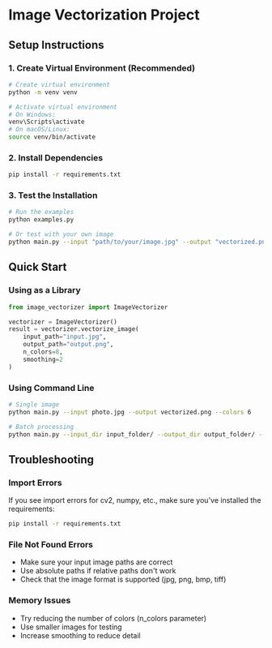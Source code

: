 # Image Vectorization Project

## Setup Instructions

### 1. Create Virtual Environment (Recommended)

```bash
# Create virtual environment
python -m venv venv

# Activate virtual environment
# On Windows:
venv\Scripts\activate
# On macOS/Linux:
source venv/bin/activate
```

### 2. Install Dependencies

```bash
pip install -r requirements.txt
```

### 3. Test the Installation

```bash
# Run the examples
python examples.py

# Or test with your own image
python main.py --input "path/to/your/image.jpg" --output "vectorized.png" --colors 6
```

## Quick Start

### Using as a Library

```python
from image_vectorizer import ImageVectorizer

vectorizer = ImageVectorizer()
result = vectorizer.vectorize_image(
    input_path="input.jpg",
    output_path="output.png",
    n_colors=8,
    smoothing=2
)
```

### Using Command Line

```bash
# Single image
python main.py --input photo.jpg --output vectorized.png --colors 6

# Batch processing
python main.py --input_dir input_folder/ --output_dir output_folder/ --colors 8
```

## Troubleshooting

### Import Errors
If you see import errors for cv2, numpy, etc., make sure you've installed the requirements:
```bash
pip install -r requirements.txt
```

### File Not Found Errors
- Make sure your input image paths are correct
- Use absolute paths if relative paths don't work
- Check that the image format is supported (jpg, png, bmp, tiff)

### Memory Issues
- Try reducing the number of colors (n_colors parameter)
- Use smaller images for testing
- Increase smoothing to reduce detail
